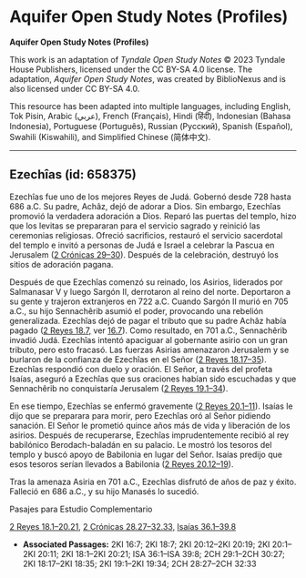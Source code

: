 # Aquifer Open Study Notes (Profiles)

**Aquifer Open Study Notes (Profiles)**

This work is an adaptation of *Tyndale Open Study Notes* © 2023 Tyndale House Publishers, licensed under the CC BY\-SA 4\.0 license. The adaptation, *Aquifer Open Study Notes*, was created by BiblioNexus and is also licensed under CC BY\-SA 4\.0\.

This resource has been adapted into multiple languages, including English, Tok Pisin, Arabic (عربي), French (Français), Hindi (हिंदी), Indonesian (Bahasa Indonesia), Portuguese (Português), Russian (Русский), Spanish (Español), Swahili (Kiswahili), and Simplified Chinese (简体中文).



--------------------------------

## Ezechîas (id: 658375)

Ezechîas fue uno de los mejores Reyes de Judá. Gobernó desde 728 hasta 686 a.C. Su padre, Achâz, dejó de adorar a Dios. Sin embargo, Ezechîas promovió la verdadera adoración a Dios. Reparó las puertas del templo, hizo que los levitas se prepararan para el servicio sagrado y reinició las ceremonias religiosas. Ofreció sacrificios, restauró el servicio sacerdotal del templo e invitó a personas de Judá e Israel a celebrar la Pascua en Jerusalem ([2 Crónicas 29–30](https://ref.ly/2Chr29:1-2Chr30:27)). Después de la celebración, destruyó los sitios de adoración pagana.

Después de que Ezechîas comenzó su reinado, los Asirios, liderados por Salmanasar V y luego Sargón II, derrotaron al reino del norte. Deportaron a su gente y trajeron extranjeros en 722 a.C. Cuando Sargón II murió en 705 a.C., su hijo Sennachêrib asumió el poder, provocando una rebelión generalizada. Ezechîas dejó de pagar el tributo que su padre Achâz había pagado ([2 Reyes 18\.7,](https://ref.ly/2Kgs18:7) ver [16\.7](https://ref.ly/2Kgs16:7)). Como resultado, en 701 a.C., Sennachêrib invadió Judá. Ezechîas intentó apaciguar al gobernante asirio con un gran tributo, pero esto fracasó. Las fuerzas Asirias amenazaron Jerusalem y se burlaron de la confianza de Ezechîas en el Señor ([2 Reyes 18\.17–35](https://ref.ly/2Kgs18:17-2Kgs18:35)). Ezechîas respondió con duelo y oración. El Señor, a través del profeta Isaías, aseguró a Ezechîas que sus oraciones habían sido escuchadas y que Sennachêrib no conquistaría Jerusalem ([2 Reyes 19\.1–34](https://ref.ly/2Kgs19:1-2Kgs19:34)).

En ese tiempo, Ezechîas se enfermó gravemente ([2 Reyes 20\.1–11](https://ref.ly/2Kgs20:1-2Kgs20:11)). Isaías le dijo que se preparara para morir, pero Ezechîas oró al Señor pidiendo sanación. El Señor le prometió quince años más de vida y liberación de los asirios. Después de recuperarse, Ezechîas imprudentemente recibió al rey babilónico Berodach\-baladán en su palacio. Le mostró los tesoros del templo y buscó apoyo de Babilonia en lugar del Señor. Isaías predijo que esos tesoros serían llevados a Babilonia ([2 Reyes 20\.12–19](https://ref.ly/2Kgs20:12-2Kgs20:19)).

Tras la amenaza Asiria en 701 a.C., Ezechîas disfrutó de años de paz y éxito. Falleció en 686 a.C., y su hijo Manasés lo sucedió.

Pasajes para Estudio Complementario

[2 Reyes 18\.1–20\.21,](https://ref.ly/2Kgs18:1-2Kgs20:21) [2 Crónicas 28\.27–32\.33,](https://ref.ly/2Chr28:27-2Chr32:33) [Isaías 36\.1–39\.8](https://ref.ly/Isa36:1-Isa39:8)

* **Associated Passages:** 2KI 16:7; 2KI 18:7; 2KI 20:12–2KI 20:19; 2KI 20:1–2KI 20:11; 2KI 18:1–2KI 20:21; ISA 36:1–ISA 39:8; 2CH 29:1–2CH 30:27; 2KI 18:17–2KI 18:35; 2KI 19:1–2KI 19:34; 2CH 28:27–2CH 32:33

